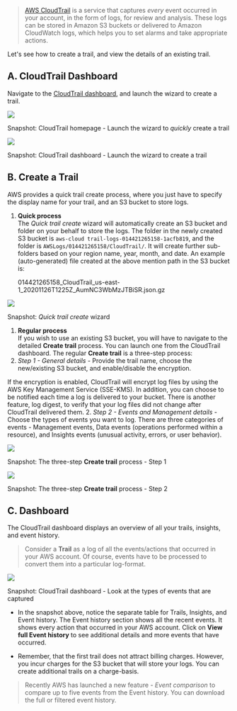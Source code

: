 > [AWS CloudTrail](https://docs.aws.amazon.com/awscloudtrail/latest/userguide/cloudtrail-user-guide.html) is a service that captures _every_ event occurred in your account, in the form of logs, for review and analysis. These logs can be stored in Amazon S3 buckets or delivered to Amazon CloudWatch logs, which helps you to set alarms and take appropriate actions.

Let's see how to create a trail, and view the details of an existing trail.

## A. CloudTrail Dashboard

Navigate to the [CloudTrail dashboard](https://console.aws.amazon.com/cloudtrail/home), and launch the wizard to create a trail.

![](https://video.udacity-data.com/topher/2020/November/5fbf9e1c_screenshot-2020-11-26-at-5.52.25-pm/screenshot-2020-11-26-at-5.52.25-pm.png)

Snapshot: CloudTrail homepage - Launch the wizard to _quickly_ create a trail

![](https://video.udacity-data.com/topher/2020/November/5fbfa285_screenshot-2020-11-26-at-6.09.31-pm/screenshot-2020-11-26-at-6.09.31-pm.png)

Snapshot: CloudTrail dashboard - Launch the wizard to create a trail

## B. Create a Trail

AWS provides a quick trail create process, where you just have to specify the display name for your trail, and an S3 bucket to store logs.

1. **Quick process**  
The _Quick trail create_ wizard will automatically create an S3 bucket and folder on your behalf to store the logs. The folder in the newly created S3 bucket is `aws-cloud trail-logs-014421265158-1acfb819`, and the folder is `AWSLogs/014421265158/CloudTrail/`. It will create further sub-folders based on your region name, year, month, and date. An example (auto-generated) file created at the above mention path in the S3 bucket is:
    
    014421265158_CloudTrail_us-east-1_20201126T1225Z_AumNC3WbMzJTBiSR.json.gz 

![](https://video.udacity-data.com/topher/2020/November/5fbf9f8f_screenshot-2020-11-26-at-5.54.59-pm/screenshot-2020-11-26-at-5.54.59-pm.png)

Snapshot: _Quick trail create_ wizard

1. **Regular process**  
If you wish to use an existing S3 bucket, you will have to navigate to the detailed **Create trail** process. You can launch one from the CloudTrail dashboard. The regular **Create trail** is a three-step process:
  1. _Step 1 - General details_ - Provide the trail name, choose the new/existing S3 bucket, and enable/disable the encryption.

If the encryption is enabled, CloudTrail will encrypt log files by using the AWS Key Management Service (SSE-KMS). In addition, you can choose to be notified each time a log is delivered to your bucket. There is another feature, log digest, to verify that your log files did not change after CloudTrail delivered them.
  2. _Step 2 - Events and Management details_ - Choose the types of events you want to log. There are three categories of events - Management events, Data events (operations performed within a resource), and Insights events (unusual activity, errors, or user behavior).

![](https://video.udacity-data.com/topher/2020/November/5fbfa3ef_screenshot-2020-11-26-at-6.13.47-pm/screenshot-2020-11-26-at-6.13.47-pm.png)

Snapshot: The three-step **Create trail** process - Step 1

![](https://video.udacity-data.com/topher/2020/November/5fbfa43d_screenshot-2020-11-26-at-6.16.15-pm/screenshot-2020-11-26-at-6.16.15-pm.png)

Snapshot: The three-step **Create trail** process - Step 2

## C. Dashboard

The CloudTrail dashboard displays an overview of all your trails, insights, and event history.
> 
> Consider a **Trail** as a log of all the events/actions that occurred in your AWS account. Of course, events have to be processed to convert them into a particular log-format.

![](https://video.udacity-data.com/topher/2020/November/5fbfaf35_screenshot-2020-11-26-at-6.56.45-pm/screenshot-2020-11-26-at-6.56.45-pm.png)

Snapshot: CloudTrail dashboard - Look at the types of events that are captured

* In the snapshot above, notice the separate table for Trails, Insights, and Event history. The Event history section shows all the recent events. It shows every action that occurred in your AWS account. Click on **View full Event history** to see additional details and more events that have occurred.

* Remember, that the first trail does not attract billing charges. However, you incur charges for the S3 bucket that will store your logs. You can create additional trails on a charge-basis.

> Recently AWS has launched a new feature - _Event comparison_ to compare up to five events from the Event history. You can download the full or filtered event history.